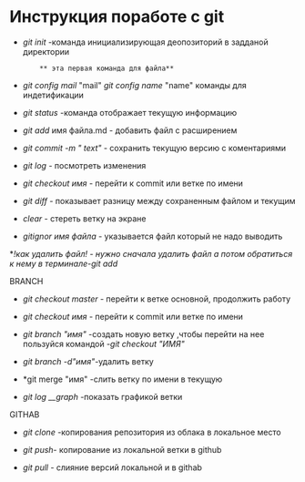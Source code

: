 # Инструкция поработе с git 

 * *git init* -команда инициализирующая деопозиторий в задданой директории

           ** эта первая команда для файла**

 * *git config mail* "mail" *git config name* "name" команды для индетификации


 * *git status* -команда отображает текущую информацию

 * *git add* имя файла.md - добавить файл с расширением 

 * *git commit -m " text"* - сохранить текущую версию с коментариями

 * *git log* - посмотреть изменения

 * *git checkout имя* - перейти к commit  или ветке по имени
 
 * *git diff* - показывает разницу между сохраненным файлом и текущим

 * *clear* - стереть ветку на экране

 * *gitignor имя файла* - указывается файл который не надо выводить

 **!как удалить файл! - нужно сначала удалить файл а потом обратиться к нему в терминале-git add*
 
BRANCH 

* *git checkout master* - перейти к ветке основной, продолжить работу

* *git checkout имя* - перейти к commit  или ветке по имени

 * *git branch "имя"* -создать новую ветку ,чтобы перейти на нее пользуйся командой -*git checkout "ИМЯ"*

 * *git branch -d"имя"*-удалить ветку

 * *git merge "имя" -слить ветку по имени в текущую

* *git log __graph* -показать графикой ветки


GITHAB 

* *git clone* -копирования репозитория из облака в локальное место

* *git push*- копирование из локальной ветки в github

* *git pull* - слияние версий локальной и в githab 












 
 
